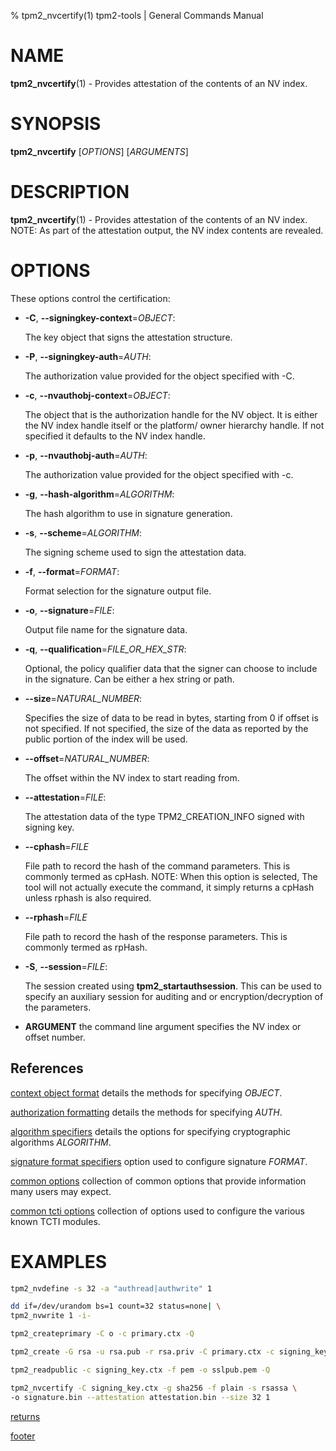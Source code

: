 % tpm2_nvcertify(1) tpm2-tools | General Commands Manual

# NAME

**tpm2_nvcertify**(1) - Provides attestation of the contents of an NV index.

# SYNOPSIS

**tpm2_nvcertify** [*OPTIONS*] [*ARGUMENTS*]

# DESCRIPTION

**tpm2_nvcertify**(1) - Provides attestation of the contents of an NV index.
NOTE: As part of the attestation output, the NV index contents are revealed.

# OPTIONS

These options control the certification:

  * **-C**, **\--signingkey-context**=_OBJECT_:

    The key object that signs the attestation structure.

  * **-P**, **\--signingkey-auth**=_AUTH_:

    The authorization value provided for the object specified with -C.

  * **-c**, **\--nvauthobj-context**=_OBJECT_:

    The object that is the authorization handle for the NV object. It is either
    the NV index handle itself or the platform/ owner hierarchy handle. If not
    specified it defaults to the NV index handle.

  * **-p**, **\--nvauthobj-auth**=_AUTH_:

    The authorization value provided for the object specified with -c.

  * **-g**, **\--hash-algorithm**=_ALGORITHM_:

    The hash algorithm to use in signature generation.

  * **-s**, **\--scheme**=_ALGORITHM_:

    The signing scheme used to sign the attestation data.

  * **-f**, **\--format**=_FORMAT_:

    Format selection for the signature output file.

  * **-o**, **\--signature**=_FILE_:

    Output file name for the signature data.

  * **-q**, **\--qualification**=_FILE\_OR\_HEX\_STR_:

    Optional, the policy qualifier data that the signer can choose to include in the
    signature. Can be either a hex string or path.

  * **\--size**=_NATURAL_NUMBER_:

    Specifies the size of data to be read in bytes, starting from 0 if
    offset is not specified. If not specified, the size of the data
    as reported by the public portion of the index will be used.

  * **\--offset**=_NATURAL_NUMBER_:

    The offset within the NV index to start reading from.

  * **--attestation**=_FILE_:

    The attestation data of the type TPM2_CREATION_INFO signed with signing key.

  * **\--cphash**=_FILE_

    File path to record the hash of the command parameters. This is commonly
    termed as cpHash. NOTE: When this option is selected, The tool will not
    actually execute the command, it simply returns a cpHash unless rphash is
    also required.

  * **\--rphash**=_FILE_

    File path to record the hash of the response parameters. This is commonly
    termed as rpHash.

  * **-S**, **\--session**=_FILE_:

    The session created using **tpm2_startauthsession**. This can be used to
    specify an auxiliary session for auditing and or encryption/decryption of
    the parameters.

  * **ARGUMENT** the command line argument specifies the NV index or offset
    number.

## References

[context object format](common/ctxobj.md) details the methods for specifying
_OBJECT_.

[authorization formatting](common/authorizations.md) details the methods for
specifying _AUTH_.

[algorithm specifiers](common/alg.md) details the options for specifying
cryptographic algorithms _ALGORITHM_.

[signature format specifiers](common/signature.md) option used to configure
signature _FORMAT_.

[common options](common/options.md) collection of common options that provide
information many users may expect.

[common tcti options](common/tcti.md) collection of options used to configure
the various known TCTI modules.

# EXAMPLES

```bash
tpm2_nvdefine -s 32 -a "authread|authwrite" 1

dd if=/dev/urandom bs=1 count=32 status=none| \
tpm2_nvwrite 1 -i-

tpm2_createprimary -C o -c primary.ctx -Q

tpm2_create -G rsa -u rsa.pub -r rsa.priv -C primary.ctx -c signing_key.ctx -Q

tpm2_readpublic -c signing_key.ctx -f pem -o sslpub.pem -Q

tpm2_nvcertify -C signing_key.ctx -g sha256 -f plain -s rsassa \
-o signature.bin --attestation attestation.bin --size 32 1
```

[returns](common/returns.md)

[footer](common/footer.md)
